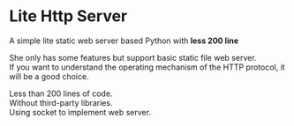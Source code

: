 # Lite Http Server
A simple lite static web server based Python with **less 200 line**  

She only has some features but support basic static file web server.  
If you want to understand the operating mechanism of the HTTP protocol, it will be a good choice.  

Less than 200 lines of code.   
Without third-party libraries.  
Using socket to implement web server.